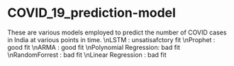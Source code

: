 # COVID_19_prediction-model
These are various models employed to predict the number of COVID cases in India at various points in time.
\nLSTM                 : unsatisafctory fit
\nProphet              : good fit
\nARMA                 : good fit
\nPolynomial Regression: bad fit
\nRandomForrest        : bad fit
\nLinear Regression    : bad fit
